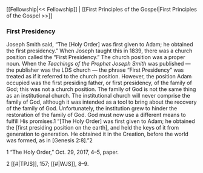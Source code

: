 [[Fellowship|<< Fellowship]]  |  [[First Principles of the Gospel|First Principles of the Gospel >>]]

### First Presidency
Joseph Smith said, “The [Holy Order] was first given to Adam; he obtained the first presidency.” When Joseph taught this in 1839, there was a church position called the “First Presidency.” The church position was a proper noun. When the *Teachings of the Prophet Joseph Smith* was published — the publisher was the LDS church — the phrase “First Presidency” was treated as if it referred to the church position. However, the position Adam occupied was the first presiding father, or first presidency, of the family of God; this was not a church position. The family of God is not the same thing as an institutional church. The institutional church will never comprise the family of God, although it was intended as a tool to bring about the recovery of the family of God. Unfortunately, the institution grew to hinder the restoration of the family of God. God must now use a different means to fulfill His promises.1 “[The Holy Order] was first given to Adam; he obtained the [first presiding position on the earth], and held the keys of it from generation to generation. He obtained it in the Creation, before the world was formed, as in [Genesis 2:8].”2



1 “The Holy Order,” Oct. 29, 2017, 4–5, paper.


2
[[#|TPJS]], 157; [[#|WJS]], 8–9.